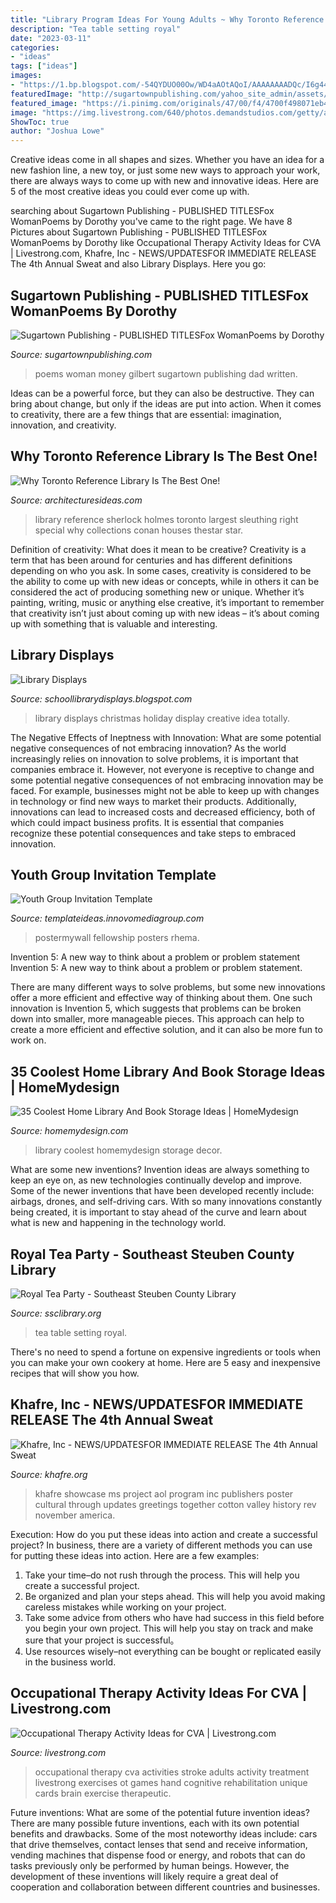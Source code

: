 ```yaml
---
title: "Library Program Ideas For Young Adults ~ Why Toronto Reference Library Is The Best One!"
description: "Tea table setting royal"
date: "2023-03-11"
categories:
- "ideas"
tags: ["ideas"]
images:
- "https://1.bp.blogspot.com/-54QYDUO00Ow/WD4aAOtAQoI/AAAAAAAADQc/I6g44xLV3x4l_FtvWEAgM2tu69yIovjaACLcB/s1600/IMG_3136.JPG"
featuredImage: "http://sugartownpublishing.com/yahoo_site_admin/assets/images/Cathy-Dana-cover_sm.89183628_std.jpg"
featured_image: "https://i.pinimg.com/originals/47/00/f4/4700f498071eb42de011c33a14d57038.jpg"
image: "https://img.livestrong.com/640/photos.demandstudios.com/getty/article/91/112/dv2092067.jpg"
ShowToc: true
author: "Joshua Lowe"
---
```



Creative ideas come in all shapes and sizes. Whether you have an idea for a new fashion line, a new toy, or just some new ways to approach your work, there are always ways to come up with new and innovative ideas. Here are 5 of the most creative ideas you could ever come up with.

	

		
searching about Sugartown Publishing - PUBLISHED TITLESFox WomanPoems by Dorothy you've came to the right page. We have 8 Pictures about Sugartown Publishing - PUBLISHED TITLESFox WomanPoems by Dorothy like Occupational Therapy Activity Ideas for CVA | Livestrong.com, Khafre, Inc - NEWS/UPDATES﻿FOR IMMEDIATE RELEASE The 4th Annual Sweat and also Library Displays. Here you go:
		
    
## Sugartown Publishing - PUBLISHED TITLESFox WomanPoems By Dorothy

<img loading=lazy src="http://sugartownpublishing.com/yahoo_site_admin/assets/images/Cathy-Dana-cover_sm.89183628_std.jpg" onerror="this.onerror=null;this.src='https://tse3.mm.bing.net/th?id=OIP.31-AppI3G-nZ9WYDicoiEwAAAA&amp;pid=15.1';" alt="Sugartown Publishing - PUBLISHED TITLESFox WomanPoems by Dorothy">

_Source: sugartownpublishing.com_

>poems woman money gilbert sugartown publishing dad written. 

	

Ideas can be a powerful force, but they can also be destructive. They can bring about change, but only if the ideas are put into action. When it comes to creativity, there are a few things that are essential: imagination, innovation, and creativity.

    
## Why Toronto Reference Library Is The Best One!

<img loading=lazy src="https://architecturesideas.com/wp-content/uploads/2018/12/Toronto-Reference-Library-7.jpg" onerror="this.onerror=null;this.src='https://tse4.mm.bing.net/th?id=OIP.AMGnXrgtPGUcdKSMm5i_rgHaE8&amp;pid=15.1';" alt="Why Toronto Reference Library Is The Best One!">

_Source: architecturesideas.com_

>library reference sherlock holmes toronto largest sleuthing right special why collections conan houses thestar star. 

	

Definition of creativity: What does it mean to be creative?
Creativity is a term that has been around for centuries and has different definitions depending on who you ask. In some cases, creativity is considered to be the ability to come up with new ideas or concepts, while in others it can be considered the act of producing something new or unique. Whether it’s painting, writing, music or anything else creative, it’s important to remember that creativity isn’t just about coming up with new ideas – it’s about coming up with something that is valuable and interesting.

    
## Library Displays

<img loading=lazy src="https://1.bp.blogspot.com/-54QYDUO00Ow/WD4aAOtAQoI/AAAAAAAADQc/I6g44xLV3x4l_FtvWEAgM2tu69yIovjaACLcB/s1600/IMG_3136.JPG" onerror="this.onerror=null;this.src='https://tse1.mm.bing.net/th?id=OIP.LcPqNSBtvkZtfYkRl2ebDAHaJ4&amp;pid=15.1';" alt="Library Displays">

_Source: schoollibrarydisplays.blogspot.com_

>library displays christmas holiday display creative idea totally. 

	

The Negative Effects of Ineptness with Innovation: What are some potential negative consequences of not embracing innovation?
As the world increasingly relies on innovation to solve problems, it is important that companies embrace it. However, not everyone is receptive to change and some potential negative consequences of not embracing innovation may be faced. For example, businesses might not be able to keep up with changes in technology or find new ways to market their products. Additionally, innovations can lead to increased costs and decreased efficiency, both of which could impact business profits. It is essential that companies recognize these potential consequences and take steps to embraced innovation.

    
## Youth Group Invitation Template

<img loading=lazy src="https://i.pinimg.com/originals/47/00/f4/4700f498071eb42de011c33a14d57038.jpg" onerror="this.onerror=null;this.src='https://tse2.mm.bing.net/th?id=OIP.BEe0FTE4YIGhSegSqEegOQHaLI&amp;pid=15.1';" alt="Youth Group Invitation Template">

_Source: templateideas.innovomediagroup.com_

>postermywall fellowship posters rhema. 

	

Invention 5: A new way to think about a problem or problem statement
Invention 5: A new way to think about a problem or problem statement. 

There are many different ways to solve problems, but some new innovations offer a more efficient and effective way of thinking about them. One such innovation is Invention 5, which suggests that problems can be broken down into smaller, more manageable pieces. This approach can help to create a more efficient and effective solution, and it can also be more fun to work on.

    
## 35 Coolest Home Library And Book Storage Ideas | HomeMydesign

<img loading=lazy src="http://homemydesign.com/wp-content/uploads/2014/06/wood-home-library-decor.jpg" onerror="this.onerror=null;this.src='https://tse3.mm.bing.net/th?id=OIP.dsnSc5tgohfJXU94zHyisAHaJz&amp;pid=15.1';" alt="35 Coolest Home Library And Book Storage Ideas | HomeMydesign">

_Source: homemydesign.com_

>library coolest homemydesign storage decor. 

	

What are some new inventions?
Invention ideas are always something to keep an eye on, as new technologies continually develop and improve. Some of the newer inventions that have been developed recently include: airbags, drones, and self-driving cars. With so many innovations constantly being created, it is important to stay ahead of the curve and learn about what is new and happening in the technology world.

    
## Royal Tea Party - Southeast Steuben County Library

<img loading=lazy src="https://www.ssclibrary.org/wp-content/uploads/2019/11/lovely-design-tea-party-table-setting-15-683x1024.jpg" onerror="this.onerror=null;this.src='https://tse4.mm.bing.net/th?id=OIP.KskPY6nm0cmrqwOI9Wbg1QHaLG&amp;pid=15.1';" alt="Royal Tea Party - Southeast Steuben County Library">

_Source: ssclibrary.org_

>tea table setting royal. 

	

There's no need to spend a fortune on expensive ingredients or tools when you can make your own cookery at home. Here are 5 easy and inexpensive recipes that will show you how.

    
## Khafre, Inc - NEWS/UPDATES﻿FOR IMMEDIATE RELEASE The 4th Annual Sweat

<img loading=lazy src="http://www.khafre.org/yahoo_site_admin/assets/images/SweatEquitySymposium_11x17poster_rev.273170753_std.jpg" onerror="this.onerror=null;this.src='https://tse3.mm.bing.net/th?id=OIP.8R6Axlz68WR3SwGYG6qGyAHaLc&amp;pid=15.1';" alt="Khafre, Inc - NEWS/UPDATES﻿FOR IMMEDIATE RELEASE The 4th Annual Sweat">

_Source: khafre.org_

>khafre showcase ms project aol program inc publishers poster cultural through updates greetings together cotton valley history rev november america. 

	

Execution: How do you put these ideas into action and create a successful project?
In business, there are a variety of different methods you can use for putting these ideas into action. Here are a few examples:
1. Take your time–do not rush through the process. This will help you create a successful project.
2. Be organized and plan your steps ahead. This will help you avoid making careless mistakes while working on your project.
3. Take some advice from others who have had success in this field before you begin your own project. This will help you stay on track and make sure that your project is successful。
4. Use resources wisely–not everything can be bought or replicated easily in the business world.

    
## Occupational Therapy Activity Ideas For CVA | Livestrong.com

<img loading=lazy src="https://img.livestrong.com/640/photos.demandstudios.com/getty/article/91/112/dv2092067.jpg" onerror="this.onerror=null;this.src='https://tse4.mm.bing.net/th?id=OIP.ZV1XeJA6QAQN6jTaeqzDxAHaFY&amp;pid=15.1';" alt="Occupational Therapy Activity Ideas for CVA | Livestrong.com">

_Source: livestrong.com_

>occupational therapy cva activities stroke adults activity treatment livestrong exercises ot games hand cognitive rehabilitation unique cards brain exercise therapeutic. 

	

Future inventions: What are some of the potential future invention ideas?
There are many possible future inventions, each with its own potential benefits and drawbacks. Some of the most noteworthy ideas include: cars that drive themselves, contact lenses that send and receive information, vending machines that dispense food or energy, and robots that can do tasks previously only be performed by human beings. However, the development of these inventions will likely require a great deal of cooperation and collaboration between different countries and businesses.

